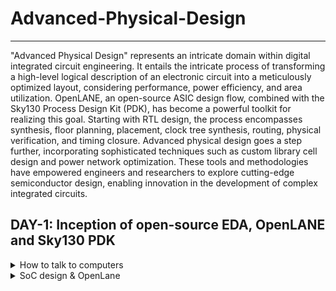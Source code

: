 # Advanced-Physical-Design
--------------------------

"Advanced Physical Design" represents an intricate domain within digital integrated circuit engineering. It entails the intricate process of transforming a high-level logical description of an electronic circuit into a meticulously optimized layout, considering performance, power efficiency, and area utilization. OpenLANE, an open-source ASIC design flow, combined with the Sky130 Process Design Kit (PDK), has become a powerful toolkit for realizing this goal. Starting with RTL design, the process encompasses synthesis, floor planning, placement, clock tree synthesis, routing, physical verification, and timing closure. Advanced physical design goes a step further, incorporating sophisticated techniques such as custom library cell design and power network optimization. These tools and methodologies have empowered engineers and researchers to explore cutting-edge semiconductor design, enabling innovation in the development of complex integrated circuits.

## DAY-1: Inception of open-source EDA, OpenLANE and Sky130 PDK
<details> 
      <summary> How to talk to computers </summary>

---
At some part of our life, we have all used an ARDUINO board. We all know that an Arduino board is a popular open-source hardware platform designed for electronics enthusiasts, hobbyists, students, and professionals to create and prototype a wide range of embedded systems and electronic projects. Arduino boards are known for their ease of use and versatility, making them a valuable tool for learning about electronics and programming.

![arduino](https://github.com/akul-star/Advanced-Physical-Design/assets/75561390/2c4d152e-9a76-47c3-9631-0a137711f6b7)



The Block diagram of an ARDUINO board is as shown below.

---
![Arduinno_Block](https://github.com/akul-star/Advanced-Physical-Design/assets/75561390/c63c0919-4e07-4757-80e7-d0fafa25d769)

In this course, instead of looking into the embedded design we will be focusing more on the chip used inside the embedded systems.

---
![Chip](https://github.com/akul-star/Advanced-Physical-Design/assets/75561390/443610f2-ab16-41ce-b448-e2ee2bdf7dcc)

- **Package:** In chip design, a "package" refers to the protective outer casing that houses and safeguards the integrated circuit (IC). Packages serve critical roles in chip manufacturing by providing physical protection to the silicon die, establishing electrical connections between the chip and external components or a printed circuit board (PCB), aiding in thermal management by dissipating heat, and offering mechanical support. These packages come in various types, such as Dual In-line Packages (DIP), Surface-Mount Device (SMD) packages, Small Outline Integrated Circuit (SOIC) packages, and more, each tailored to specific applications and requirements, making package selection a crucial consideration in chip design and manufacturing.

In the example above, we have used QFN 48. The "QFN 48" package is a specific type of semiconductor package commonly used for integrated circuits (ICs). "QFN" stands for "Quad Flat No-Lead," and "48" refers to the number of pins or leads on the package. 

- **Chip:** A "chip," also known as an integrated circuit (IC) or microchip, is a miniature electronic device that consists of a collection of electronic components, such as transistors, resistors, and capacitors, etched onto a single semiconductor material, typically silicon. These components are interconnected to perform specific functions, such as processing data, storing information, or controlling electrical signals. Chips and packages can be connected through wire bonds in some packaging methods, but it's important to note that wire bonding is just one of several methods used for making electrical connections between the chip and the package.

The "chip" is the silicon-based microelectronic component that contains electronic circuits, while the "package" is the protective outer casing that houses the chip, provides electrical connections, and offers physical protection and thermal management.

---
![PADS_Die_Core](https://github.com/akul-star/Advanced-Physical-Design/assets/75561390/5fbbe595-d2ad-47bf-a0c8-3c4051a9119c)

- Pads: It refer to the input and output connection points on the chip's package that interface with the external world, such as a printed circuit board (PCB) or other devices. These pads serve as the electrical interfaces through which the SoC communicates with other components or systems.  

- Core: Core refers to a central processing unit (CPU) or a processing unit that performs computations and executes instructions. SoCs are highly integrated semiconductor devices that combine various components and subsystems on a single chip, and one of the critical components within an SoC is the processing core.

- Die: "Die" refers to the actual silicon chip or semiconductor wafer that contains all the integrated circuits and components of the SoC.

Now, let's take example of a  sample SOC using RISC-V as their ISA. 

---
![FOUNDRY_IP Macros](https://github.com/akul-star/Advanced-Physical-Design/assets/75561390/58b201ef-c8eb-42f7-a2df-b1d0dd33d7b5)

**Foundry IP's :** Foundry IP, short for Foundry Intellectual Property, refers to a set of pre-designed and pre-verified semiconductor intellectual property (IP) blocks or components that are licensed to semiconductor companies (fabless semiconductor companies) for integration into their own custom integrated circuits (ICs). These IP blocks are typically developed by semiconductor foundries or third-party IP providers and can be crucial for accelerating the design and production of complex chips. 

**Macro's:** Macros short for "macrocells" or "macro functions," refer to predefined and reusable functional blocks or components that can be incorporated into custom IC designs. Macros are a form of semiconductor intellectual property (IP) and play a crucial role in simplifying and speeding up the process of designing complex digital circuits. 


From Software Application to Hardware  
======================================

  In this section we will learn what exactly is the Instruction Set Architecture (ISA) role in a device and why it is required.  

![Screenshot from 2023-08-21 10-46-39](https://github.com/akul-star/RISC-V/assets/75561390/ae4ea0da-5b23-4771-90d3-4ef404471e51)

Let's explore how applications communicate with hardware components through various layers, including the operating system (OS), compiler, assembler, and a Register Transfer Language (RTL) snippet.

1. Operating System (OS):
    The operating system provides an abstraction layer between applications and hardware. It manages the hardware resources, such as memory, processors, and I/O devices, and provides services that applications can use. 

2. Compiler:
    The compiler translates high-level programming code written in languages like C, C++, or Java into machine code that the hardware can execute. During compilation, the compiler maps high-level code constructs to appropriate machine instructions. For instance, if an application contains a loop, the compiler generates machine instructions that correspond to looping constructs supported by the ISA (RISC-V in our case).

3. Assembler:
    An assembler converts assembly language code (a human-readable representation of machine code) into actual machine code. Assembly language is a low-level representation of the ISA, and each assembly instruction typically corresponds to a single machine instruction. Assemblers take care of translating assembly mnemonics into binary machine code that the hardware understands. The ISA acts as a abstract interface between the high level language like C, C++ and JAVA & the hardware.

4. RTL Snippet (Register Transfer Language):
RTL is a description of digital circuits using registers, data paths, and control logic. It's used in hardware design to describe the behavior of digital systems at a low level. 

</details>

<details>
      <summary> SoC design & OpenLane </summary>
      
Introduction to all components of open-source digital asic design 
=============================================================

![ASIC](https://github.com/akul-star/Advanced-Physical-Design/assets/75561390/2e769d73-b066-41fe-a0ed-8a158713cd4d)

---
1. **RTL Design:** RTL (Register-Transfer Level) design is essential for ASICs (Application-Specific Integrated Circuits) because it provides a hardware-specific description of the desired functionality, bridging the gap between high-level behavior and low-level gate-level implementation. It specifies how data is transferred between registers and processed by combinational logic, defines timing constraints, and serves as input to RTL synthesis tools for automatic conversion into gate-level representations. RTL design allows for optimization, simulation-based verification, portability, and clear documentation of the ASIC's design intent, ensuring a solid foundation for subsequent stages of ASIC development and ultimately delivering custom integrated circuits tailored to specific applications.

2. **EDA Tools:** ASIC (Application-Specific Integrated Circuit) design relies on Electronic Design Automation (EDA) tools because these tools provide the essential infrastructure for designing, verifying, and optimizing custom integrated circuits. EDA tools facilitate the creation of hardware descriptions, synthesis of high-level designs into manufacturable gate-level representations, simulation to ensure functionality and correctness, timing analysis for meeting critical performance requirements, and physical implementation to optimize layout and manufacturing. They streamline the complex ASIC design process, ensuring efficiency, accuracy, and successful production of application-specific integrated circuits tailored to specific functions and applications.

3. **PDK Data:** A Process Design Kit (PDK) for ASIC manufacturing is a comprehensive package provided by semiconductor foundries to ASIC designers. It contains vital information, design rules, device models, and a library of components necessary to design and fabricate custom integrated circuits. PDKs ensure that designers adhere to manufacturing guidelines, use accurate device models, and efficiently utilize foundry-specific processes during the ASIC design process, facilitating successful and manufacturable custom chip production.

**SkyWater 130nm Process Design Kit (PDK):** The SkyWater 130nm Process Design Kit (PDK) is a comprehensive set of resources offered by SkyWater Technology Foundry for integrated circuit designers. It encompasses essential information about the 130-nanometer semiconductor manufacturing process, design rules, device models, a library of components, and technology files. This PDK enables designers to create custom integrated circuits tailored to specific applications using SkyWater's 130nm process technology, promoting accessibility and cost-effective semiconductor fabrication.

</details>
